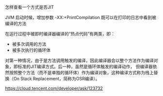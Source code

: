 
怎样查看一个方式是否JIT

JVM 启动时候，增加参数 -XX:+PrintCompilation
既可以在打印的日志中看到被编译的方法

在运行过程中被即时编译器编译的“热点代码”有两类，即：
- 被多次调用的方法
- 被多次执行的循环体

对第一种情况，由于是方法调用触发的编译，因此编译器会以整个方法作为编译对象，即标准的JIT编译方式。后一种，虽然是循环体触发的编译动作，
但编译器依然按照整个方法（而不是单独的循环体）作为编译对象，这种编译方式称为栈上替换（On Stack Replacement，简称为OSR编译）。

https://cloud.tencent.com/developer/ask/123732
